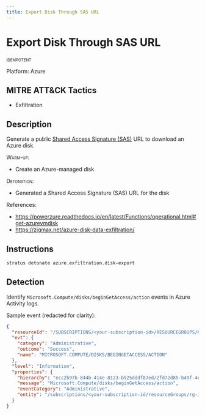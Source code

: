 ```yaml
---
title: Export Disk Through SAS URL
---
```


# Export Disk Through SAS URL


 <span class="smallcaps w3-badge w3-blue w3-round w3-text-white" title="This attack technique can be detonated multiple times">idempotent</span> 

Platform: Azure

## MITRE ATT&CK Tactics


- Exfiltration

## Description


Generate a public [Shared Access Signature (SAS)](https://docs.microsoft.com/en-us/azure/storage/common/storage-sas-overview) URL to download an Azure disk.

<span style="font-variant: small-caps;">Warm-up</span>:

- Create an Azure-managed disk

<span style="font-variant: small-caps;">Detonation</span>:

- Generated a Shared Access Signature (SAS) URL for the disk

References:

- https://powerzure.readthedocs.io/en/latest/Functions/operational.html#get-azurevmdisk
- https://zigmax.net/azure-disk-data-exfiltration/


## Instructions

```bash title="Detonate with Stratus Red Team"
stratus detonate azure.exfiltration.disk-export
```
## Detection


Identify <code>Microsoft.Compute/disks/beginGetAccess/action</code> events in Azure Activity logs.

Sample event (redacted for clarity):

```json hl_lines="6"
{
  "resourceId": "/SUBSCRIPTIONS/<your-subscription-id>/RESOURCEGROUPS/RG-IKFFQ01Z/PROVIDERS/MICROSOFT.COMPUTE/DISKS/STRATUS-RED-TEAM-DISK",
  "evt": {
    "category": "Administrative",
    "outcome": "Success",
    "name": "MICROSOFT.COMPUTE/DISKS/BEGINGETACCESS/ACTION"
  },
  "level": "Information",
  "properties": {
    "hierarchy": "ecc2b97b-844b-414e-8123-b925dddf87ed/2fd72d85-b49f-4e19-b567-4a8cb7301e8b",
    "message": "Microsoft.Compute/disks/beginGetAccess/action",
    "eventCategory": "Administrative",
    "entity": "/subscriptions/<your-subscription-id/resourceGroups/rg-ikffq01z/providers/Microsoft.Compute/disks/stratus-red-team-disk"
  }
}
```




